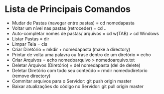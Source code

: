 # Lista de Principais Comandos

- Mudar de Pastas (navegar entre pastas) = cd nomedapasta 
- Voltar um nível nas pastas (retroceder) = cd .. 
- Auto-completar nomes de pastas/ arquivos = cd w(TAB) > cd Windows 
- Listar Pastas = dir 
- Limpar Tela = cls 
- Criar Diretório = mkdir + nomedapasta (make a directory) 
- Printar de volta uma palavra ou frase dentro de um diretório = echo 
- Criar Arquivos = echo nomedoarquivo > nomedoarquivo.txt 
- Deletar Arquivos (Diretório) = del nomedapasta (del de delete) 
- Deletar Diretório com todo seu conteúdo = rmdir nomedodiretorio (remove directory) 
- Commitar arquivos para o Servidor: git push origin master 
- Baixar atualizações do código no Servidor: git pull origin master